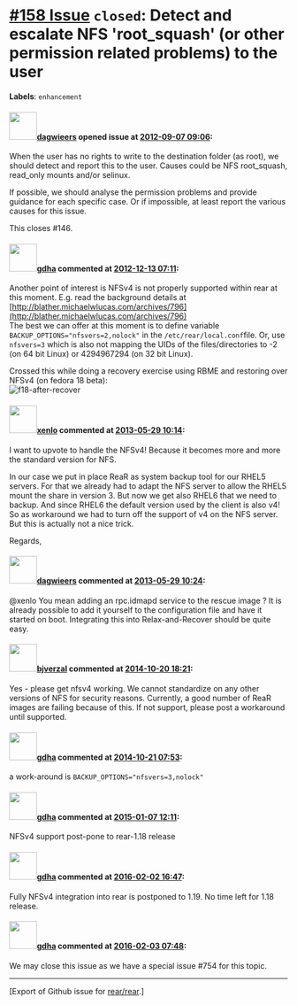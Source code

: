 [\#158 Issue](https://github.com/rear/rear/issues/158) `closed`: Detect and escalate NFS 'root\_squash' (or other permission related problems) to the user
==========================================================================================================================================================

**Labels**: `enhancement`

#### <img src="https://avatars.githubusercontent.com/u/388198?u=0732dee3fe5002278cfbf40359ec431bdcf5f06c&v=4" width="50">[dagwieers](https://github.com/dagwieers) opened issue at [2012-09-07 09:06](https://github.com/rear/rear/issues/158):

When the user has no rights to write to the destination folder (as
root), we should detect and report this to the user. Causes could be NFS
root\_squash, read\_only mounts and/or selinux.

If possible, we should analyse the permission problems and provide
guidance for each specific case. Or if impossible, at least report the
various causes for this issue.

This closes \#146.

#### <img src="https://avatars.githubusercontent.com/u/888633?u=cdaeb31efcc0048d3619651aa18dd4b76e636b21&v=4" width="50">[gdha](https://github.com/gdha) commented at [2012-12-13 07:11](https://github.com/rear/rear/issues/158#issuecomment-11324658):

Another point of interest is NFSv4 is not properly supported within rear
at this moment. E.g. read the background details at
[http://blather.michaelwlucas.com/archives/796](http://blather.michaelwlucas.com/archives/796)  
The best we can offer at this moment is to define variable
`BACKUP_OPTIONS="nfsvers=2,nolock"` in the `/etc/rear/local.conf`file.
Or, use `nfsvers=3` which is also not mapping the UIDs of the
files/directories to -2 (on 64 bit Linux) or 4294967294 (on 32 bit
Linux).

Crossed this while doing a recovery exercise using RBME and restoring
over NFSv4 (on fedora 18 beta):  
![f18-after-recover](https://f.cloud.github.com/assets/888633/10126/0d95e97e-44f4-11e2-855b-97d16b574bc0.png)

#### <img src="https://avatars.githubusercontent.com/u/4190073?u=94286963bd321ff95732f2ce01124287034470ed&v=4" width="50">[xenlo](https://github.com/xenlo) commented at [2013-05-29 10:14](https://github.com/rear/rear/issues/158#issuecomment-18607178):

I want to upvote to handle the NFSv4! Because it becomes more and more
the standard version for NFS.

In our case we put in place ReaR as system backup tool for our RHEL5
servers. For that we already had to adapt the NFS server to allow the
RHEL5 mount the share in version 3. But now we get also RHEL6 that we
need to backup. And since RHEL6 the default version used by the client
is also v4!  
So as workaround we had to turn off the support of v4 on the NFS server.
But this is actually not a nice trick.

Regards,

#### <img src="https://avatars.githubusercontent.com/u/388198?u=0732dee3fe5002278cfbf40359ec431bdcf5f06c&v=4" width="50">[dagwieers](https://github.com/dagwieers) commented at [2013-05-29 10:24](https://github.com/rear/rear/issues/158#issuecomment-18607602):

@xenlo You mean adding an rpc.idmapd service to the rescue image ? It is
already possible to add it yourself to the configuration file and have
it started on boot. Integrating this into Relax-and-Recover should be
quite easy.

#### <img src="https://avatars.githubusercontent.com/u/9324378?v=4" width="50">[bjverzal](https://github.com/bjverzal) commented at [2014-10-20 18:21](https://github.com/rear/rear/issues/158#issuecomment-59815071):

Yes - please get nfsv4 working. We cannot standardize on any other
versions of NFS for security reasons. Currently, a good number of ReaR
images are failing because of this. If not support, please post a
workaround until supported.

#### <img src="https://avatars.githubusercontent.com/u/888633?u=cdaeb31efcc0048d3619651aa18dd4b76e636b21&v=4" width="50">[gdha](https://github.com/gdha) commented at [2014-10-21 07:53](https://github.com/rear/rear/issues/158#issuecomment-59891464):

a work-around is `BACKUP_OPTIONS="nfsvers=3,nolock"`

#### <img src="https://avatars.githubusercontent.com/u/888633?u=cdaeb31efcc0048d3619651aa18dd4b76e636b21&v=4" width="50">[gdha](https://github.com/gdha) commented at [2015-01-07 12:11](https://github.com/rear/rear/issues/158#issuecomment-69014038):

NFSv4 support post-pone to rear-1.18 release

#### <img src="https://avatars.githubusercontent.com/u/888633?u=cdaeb31efcc0048d3619651aa18dd4b76e636b21&v=4" width="50">[gdha](https://github.com/gdha) commented at [2016-02-02 16:47](https://github.com/rear/rear/issues/158#issuecomment-178682668):

Fully NFSv4 integration into rear is postponed to 1.19. No time left for
1.18 release.

#### <img src="https://avatars.githubusercontent.com/u/888633?u=cdaeb31efcc0048d3619651aa18dd4b76e636b21&v=4" width="50">[gdha](https://github.com/gdha) commented at [2016-02-03 07:48](https://github.com/rear/rear/issues/158#issuecomment-179071514):

We may close this issue as we have a special issue \#754 for this topic.

------------------------------------------------------------------------

\[Export of Github issue for
[rear/rear](https://github.com/rear/rear).\]
